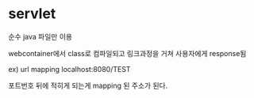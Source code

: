 # servlet

순수 java 파일만 이용

webcontainer에서 class로 컴파일되고 링크과정을 거쳐 사용자에게 response됨

ex) url mapping
localhost:8080/TEST

포트번호 뒤에 적히게 되는게 mapping 된 주소가 된다.
